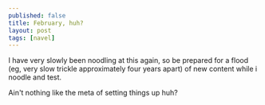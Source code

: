 ```yaml
---
published: false
title: February, huh?
layout: post
tags: [navel]
---
```


I have very slowly been noodling at this again, so be prepared for a flood (eg, very slow trickle approximately four years apart) of new content while i noodle and test. 

Ain't nothing like the meta of setting things up huh?
